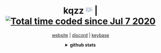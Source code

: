 <div align="center">
<h1>kqzz <img src="https://user-images.githubusercontent.com/48300938/155866200-0ea83748-6287-477a-9bac-6f4b8a8e0667.png" width="20" height="20" style="display: inline-block;"> | <a href="https://wakatime.com/@138f06ef-8508-4cc7-9169-218c289f9057"><img src="https://wakatime.com/badge/user/138f06ef-8508-4cc7-9169-218c289f9057.svg" alt="Total time coded since Jul 7 2020" /></a> </img></h1> 

<a href="https://kqzz.me" target="_blank"> website</a>  |
<a href="https://discordid.netlify.app/?id=703244711187578911" target="_blank">discord</a>  |
<a href="https://keybase.io/kqzz" target="_blank">keybase</a>          

<details>
<summary><strong>github stats</strong></summary>
  
### wakatime
<a href="https://wakatime.com"><img src="https://wakatime.com/share/@Kqzz/9163cc19-fc50-4241-95c0-478cf831b3bc.svg" /></a>

#### streak
[![GitHub Streak](http://github-readme-streak-stats.herokuapp.com?user=Kqzz&background=7FCFDD&ring=3693DD&fire=3693DD&currStreakNum=000000&currStreakLabel=3693DD)](https://git.io/streak-stats)

#### metrics
![Metrics](https://github.com/Kqzz/Kqzz/blob/master/github-metrics.svg)

</details>
</div>
